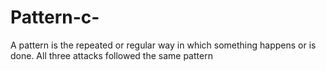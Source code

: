 # Pattern-c-
A pattern is the repeated or regular way in which something happens or is done. All three attacks followed the same pattern
